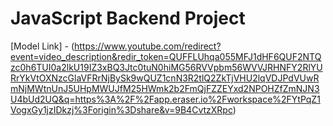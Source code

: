 # JavaScript Backend Project

[Model Link] - (https://www.youtube.com/redirect?event=video_description&redir_token=QUFFLUhqa055MFJ1dHF6QUF2NTQzc0h6TUI0a2lkU19IZ3xBQ3Jtc0tuN0hiMG56RVVpbm56WVVJRHNFY2RlYURrYkVtOXNzcGlaVFRrNjBySk9wQUZ1cnN3R2tlQ2ZkTjVHU2lqVDJPdVUwRmNjMWtnUnJ5UHpMWUJfM25HWmk2b2FmQjFZZEYxd2NPOHZfZmNJN3U4bUd2UQ&q=https%3A%2F%2Fapp.eraser.io%2Fworkspace%2FYtPqZ1VogxGy1jzIDkzj%3Forigin%3Dshare&v=9B4CvtzXRpc)
